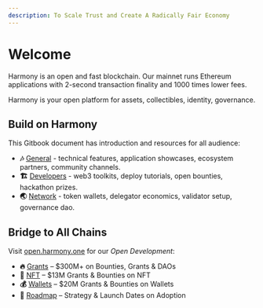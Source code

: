 ```yaml
---
description: To Scale Trust and Create A Radically Fair Economy
---
```


# Welcome

Harmony is an open and fast blockchain. Our mainnet runs Ethereum applications with 2-second transaction finality and 1000 times lower fees.

Harmony is your open platform for assets, collectibles, identity, governance.&#x20;

## Build on Harmony

This Gitbook document has introduction and resources for all audience:

* **🎶** [General](https://docs.harmony.one/home/general/introduction) - technical features, application showcases, ecosystem partners, community channels.
* **🏗️** [Developers](https://docs.harmony.one/home/developers/getting-started) - web3 toolkits, deploy tutorials, open bounties, hackathon prizes.
* **🌏** [Network](broken-reference) - token wallets, delegator economics, validator setup, governance dao.

## Bridge to All Chains

Visit [open.harmony.one](https://open.harmony.one) for our _Open Development_:

* **🔥** [Grants](https://harmony.one/grants) – $300M+ on Bounties, Grants & DAOs
* **💎** [NFT](https://harmony.one/nft) – $13M Grants & Bounties on NFT
* **💰** [Wallets](https://harmony.one/wallets) – $20M Grants & Bounties on Wallets
* **💪** [Roadmap](https://harmony.one/roadmap) – Strategy & Launch Dates on Adoption

